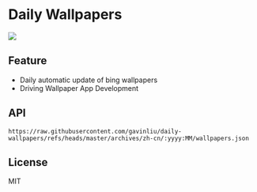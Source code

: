 # Daily Wallpapers
  
![](https://www.bing.com/th?id=OHR.ColorfulBeehives_ZH-CN0180195770_UHD.jpg)

## Feature

- Daily automatic update of bing wallpapers
- Driving Wallpaper App Development

## API

```
https://raw.githubusercontent.com/gavinliu/daily-wallpapers/refs/heads/master/archives/zh-cn/:yyyy:MM/wallpapers.json
```

## License

MIT
  